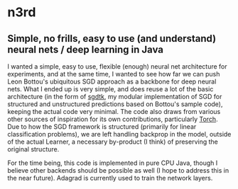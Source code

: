 n3rd
====

## Simple, no frills, easy to use (and understand) neural nets / deep learning in Java

I wanted a simple, easy to use, flexible (enough) neural net architecture for experiments, and at the same time, I wanted to see how far we can push Leon Bottou's ubiquitous SGD approach as a backbone for deep neural nets.  What I ended up is very simple, and does reuse a lot of the basic architecture (in the form of [sgdtk](https://github.com/dpressel/sgdtk/blob/master/README.md), my modular implementation of SGD for structured and unstructured predictions based on Bottou's sample code), keeping the actual code very minimal. The code also draws from various other sources of inspiration for its own contributions, particularly [Torch](https://github.com/torch).  Due to how the SGD framework is structured (primarily for linear classification problems), we are left handling backprop in the model, outside of the actual Learner, a necessary by-product (I think) of preserving the original structure.

For the time being, this code is implemented in pure CPU Java, though I believe other backends should be possible as well (I hope to address this in the near future).  Adagrad is currently used to train the network layers.
